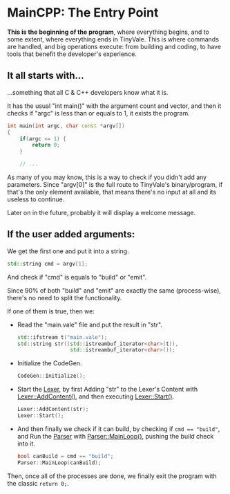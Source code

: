 # MainCPP: The Entry Point

**This is the beginning of the program**, where everything begins, and to some extent, where everything ends in TinyVale. This is where commands are handled, and big operations execute: from building and coding, to have tools that benefit the developer's experience.

## It all starts with...

...something that all C & C++ developers know what it is.

It has the usual "int main()" with the argument count and vector, and then it checks if "argc" is less than or equals to 1, it exists the program.

```c++
int main(int argc, char const *argv[])
{
	if(argc <= 1) {
		return 0;
	}

	// ...
```

As many of you may know, this is a way to check if you didn't add any parameters. Since "argv\[0\]" is the full route to TinyVale's binary/program, if that's the only element available, that means there's no input at all and its useless to continue.

Later on in the future, probably it will display a welcome message.

## If the user added arguments:

We get the first one and put it into a string.

```c++
std::string cmd = argv[1];
```

And check if "cmd" is equals to "build" or "emit".

Since 90% of both "build" and "emit" are exactly the same (process-wise), there's no need to split the functionality.

If one of them is true, then we:

- Read the "main.vale" file and put the result in "str".
  
  ```c++
  std::ifstream t("main.vale");
  std::string str((std::istreambuf_iterator<char>(t)),
  		           std::istreambuf_iterator<char>());
  ```

- Initialize the CodeGen.

  ```c++
  CodeGen::Initialize();
  ```

- Start the [Lexer](https://github.com/TheNachoBIT/TinyVale/blob/main/language/Lexer/Lexer.md), by first Adding "str" to the Lexer's Content with [Lexer::AddContent()](https://github.com/TheNachoBIT/TinyVale/blob/main/language/Lexer/Lexer.md#static-void-AddContentstdstring-c), and then executing [Lexer::Start()](https://github.com/TheNachoBIT/TinyVale/blob/main/language/Lexer/Lexer.md#static-void-Start).

  ```c++
  Lexer::AddContent(str);
  Lexer::Start();
  ```

- And then finally we check if it can build, by checking if ```cmd == "build"```, and Run the [Parser](https://github.com/TheNachoBIT/TinyVale/blob/main/language/Parser/Parser.md) with [Parser::MainLoop()](https://github.com/TheNachoBIT/TinyVale/blob/main/language/Parser/Parser.md#static-void-mainloopbool-build--false), pushing the build check into it.

  ```c++
  bool canBuild = cmd == "build";
  Parser::MainLoop(canBuild);
  ```

Then, once all of the processes are done, we finally exit the program with the classic ```return 0;```.